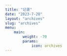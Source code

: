 ```yaml
---
title: "记录"
date: "2023-7-28"
layout: "archives"
slug: "archives"
menu:
    main:
        weight: -70
        params: 
            icon: archives
---
```


